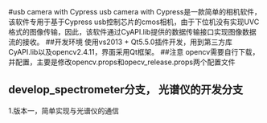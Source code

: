 #usb camera with Cypress
usb camera with Cypress是一款简单的相机软件，该软件专用于基于Cypress usb控制芯片的cmos相机，由于下位机没有实现UVC格式的图像传输，因此，该软件通过CyAPI.lib提供的数据传输接口实现图像数据流的接收。
##开发环境
使用vs2013 + Qt5.5.0插件开发，用到第三方库CyAPI.lib以及opencv2.4.11，界面采用Qt框架。
##注意
opencv需要自行下载，并配置，主要是修改opencv.props和opecv_release.props两个配置文件
## develop_spectrometer分支， 光谱仪的开发分支
1.版本一，简单实现与光谱仪的通信
